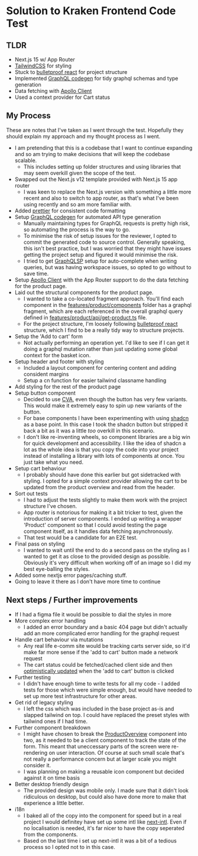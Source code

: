 # Solution to Kraken Frontend Code Test

## TLDR

- Next.js 15 w/ App Router
- [TailwindCSS](https://tailwindcss.com/) for styling
- Stuck to [bulletproof react](https://github.com/alan2207/bulletproof-react) for project structure
- Implemented [GraphQL codegen](https://the-guild.dev/graphql/codegen) for tidy graphql schemas and type generation
- Data fetching with [Apollo Client](https://github.com/apollographql/apollo-client-integrations/tree/main/packages/nextjs)
- Used a context provider for Cart status

## My Process

These are notes that I've taken as I went through the test. Hopefully they should explain my approach and my thought process as I went.

- I am pretending that this is a codebase that I want to continue expanding and so am trying to make decisions that will keep the codebase scalable.
  - This includes setting up folder structures and using libraries that may seem overkill given the scope of the test.
- Swapped out the Next.js v12 template provided with Next.js 15 app router
  - I was keen to replace the Next.js version with something a little more recent and also to switch to app router, as that's what I've been using recently and so am more familiar with.
- Added [prettier](https://prettier.io/) for consistent code formatting
- Setup [GraphQL codegen](https://the-guild.dev/graphql/codegen) for automated API type generation
  - Manually maintaining types for GraphQL requests is pretty high risk, so automating the process is the way to go.
  - To minimise the risk of setup issues for the reviewer, I opted to commit the generated code to source control. Generally speaking, this isn't best practice, but I was worried that they might have issues getting the project setup and figured it would minimise the risk.
  - I tried to get [GraphQLSP](https://github.com/0no-co/GraphQLSP?tab=readme-ov-file) setup for auto-complete when writing queries, but was having workspace issues, so opted to go without to save time.
- Setup [Apollo Client](https://github.com/apollographql/apollo-client-integrations/tree/main/packages/nextjs) with the App Router support to do the data fetching for the product page.
- Laid out the structural components for the product page.
  - I wanted to take a co-located fragment approach. You'll find each component in the [features/product/components](./client/features/product/components/) folder has a graphql fragment, which are each referenced in the overall graphql query defined in [features/product/api/get-product.ts](./client/features/product/api/get-product.ts) file.
  - For the project structure, I'm loosely following [bulletproof react](https://github.com/alan2207/bulletproof-react) structure, which I find to be a really tidy way to structure projects.
- Setup the 'Add to cart' form
  - Not actually performing an operation yet. I'd like to see if I can get it doing a graphql mutation rather than just updating some global context for the basket icon.
- Setup header and footer with styling
  - Included a layout component for centering content and adding consident margins
  - Setup a cn function for easier tailwind classname handling
- Add styling for the rest of the product page
- Setup button component
  - Decided to use [CVA](https://cva.style/docs), even though the button has very few variants. This would make it extremely easy to spin up new variants of the button.
  - For base components I have been experimenting with using [shadcn](https://ui.shadcn.com/) as a base point. In this case I took the shadcn button but stripped it back a bit as it was a little _too_ overkill in this scenario.
  - I don't like re-inventing wheels, so component libraries are a big win for quick development and accessibility. I like the idea of shadcn a lot as the whole idea is that you copy the code into your project instead of installing a library with lots of components at once. You just take what you need.
- Setup cart behaviour
  - I probably should have done this earlier but got sidetracked with styling. I opted for a simple context provider allowing the cart to be updated from the product overview and read from the header.
- Sort out tests
  - I had to adjust the tests slightly to make them work with the project structure I've chosen.
  - App router is notorious for making it a bit tricker to test, given the introduction of server components. I ended up writing a wrapper 'Product' component so that I could avoid testing the page component itself, as it handles data fetching asynchronously.
  - That test would be a candidate for an E2E test.
- Final pass on styling
  - I wanted to wait until the end to do a second pass on the styling as I wanted to get it as close to the provided design as possible. Obviously it's very difficult when working off of an image so I did my best eye-balling the styles.
- Added some nextjs error pages/caching stuff.
- Going to leave it there as I don't have more time to continue

## Next steps / Further improvements

- If I had a figma file it would be possible to dial the styles in more
- More complex error handling
  - I added an error boundary and a basic 404 page but didn't actually add an more complicated error handling for the graphql request
- Handle cart behaviour via mutations
  - Any real life e-comm site would be tracking carts server side, so it'd make far more sense if the 'add to cart' button made a network request
  - The cart status could be fetched/cached client side and then [optimistically updated](https://www.apollographql.com/docs/react/performance/optimistic-ui) when the 'add to cart' button is clicked
- Further testing
  - I didn't have enough time to write tests for all my code - I added tests for those which were simple enough, but would have needed to set up more test infrastructure for other areas.
- Get rid of legacy styling
  - I left the css which was included in the base project as-is and slapped tailwind on top. I could have replaced the preset styles with tailwind ones if I had time.
- Further component breakdown
  - I might have chosen to break the [ProductOverview](/client/features/product/components/product-overview.tsx) component into two, as it needed to be a client component to track the state of the form. This meant that uneccessary parts of the screen were re-rendering on user interaction. Of course at such small scale that's not really a performance concern but at larger scale you might consider it.
  - I was planning on making a reusable icon component but decided against it on time basis
- Better desktop friendly design
  - The provided design was mobile only. I made sure that it didn't look ridiculous on desktop, but could also have done more to make that experience a little better.
- i18n
  - I baked all of the copy into the component for speed but in a real project I would definitey have set up some intl like [next-intl](https://next-intl.dev/). Even if no localisation is needed, it's far nicer to have the copy seperated from the components.
  - Based on the last time i set up next-intl it was a bit of a tedious process so I opted not to in this case.
